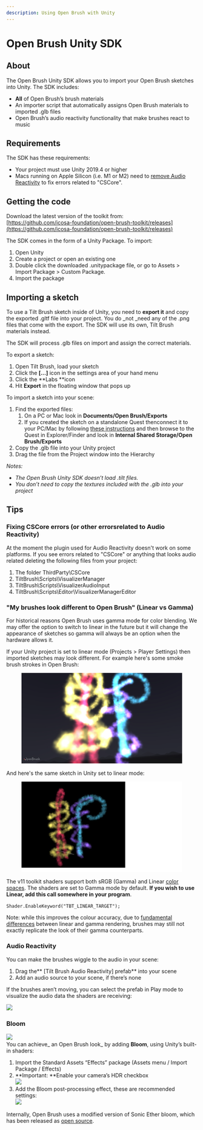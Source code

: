 ```yaml
---
description: Using Open Brush with Unity
---
```


# Open Brush Unity SDK

## About <a href="#_j7bdhxvyulyl" id="_j7bdhxvyulyl"></a>

The Open Brush Unity SDK allows you to import your Open Brush sketches into Unity. The SDK includes:

* **All** of Open Brush’s brush materials
* An importer script that automatically assigns Open Brush materials to imported .glb files
* Open Brush’s audio reactivity functionality that make brushes react to music

## Requirements <a href="#_q9lph11ngm09" id="_q9lph11ngm09"></a>

The SDK has these requirements:

* Your project must use Unity 2019.4 or higher
* Macs running on Apple Silicon (i.e. M1 or M2) need to [remove Audio Reactivity](open-brush-unity-sdk.md#\_nvutjzw2fj1u) to fix errors related to "CSCore".

## Getting the code <a href="#_iqjwk94xwdgd" id="_iqjwk94xwdgd"></a>

Download the latest version of the toolkit from:[\
](https://github.com/icosa-foundation/open-brush-toolkit)[https://github.com/icosa-foundation/open-brush-toolkit/releases](https://github.com/icosa-foundation/open-brush-toolkit/releases)

The SDK comes in the form of a Unity Package. To import:

1. Open Unity
2. Create a project or open an existing one
3. Double click the downloaded .unitypackage file, or go to Assets > Import Package > Custom Package.
4. Import the package

## Importing a sketch <a href="#_6wwms1xya8em" id="_6wwms1xya8em"></a>

To use a Tilt Brush sketch inside of Unity, you need to **export it** and copy the exported .gltf file into your project. You do \_not \_need any of the .png files that come with the export. The SDK will use its own, Tilt Brush materials instead.

The SDK will process .glb files on import and assign the correct materials.

To export a sketch:

1. Open Tilt Brush, load your sketch
2. Click the **\[...]** icon in the settings area of your hand menu
3. Click the \*\*Labs \*\*icon
4. Hit **Export** in the floating window that pops up

To import a sketch into your scene:

1. Find the exported files:
   1. On a PC or Mac look in **Documents/Open Brush/Exports**
   2. If you created the sketch on a standalone Quest thenconnect it to your PC/Mac by following [these instructions](https://www.meta.com/en-gb/help/quest/articles/headsets-and-accessories/using-your-headset/transfer-files-from-computer-to-headset/) and then browse to the Quest in Explorer/Finder and look in **Internal Shared Storage/Open Brush/Exports**
2. Copy the .glb file into your Unity project
3. Drag the file from the Project window into the Hierarchy

_Notes:_

* _The Open Brush Unity SDK doesn’t load .tilt files._
* _You don’t need to copy the textures included with the .glb into your project_

## Tips <a href="#_ibglt4zbyabz" id="_ibglt4zbyabz"></a>

### Fixing CSCore errors (or other errorsrelated to Audio Reactivity) <a href="#_nvutjzw2fj1u" id="_nvutjzw2fj1u"></a>

At the moment the plugin used for Audio Reactivity doesn't work on some platforms. If you see errors related to "CSCore" or anything that looks audio related deleting the following files from your project:

1. The folder ThirdParty\CSCore
2. TiltBrush\Scripts\VisualizerManager
3. TiltBrush\Scripts\VisualizerAudioInput
4. TiltBrush\Scripts\Editor\VisualizerManagerEditor

### "My brushes look different to Open Brush" (Linear vs Gamma) <a href="#_nvutjzw2fj1u" id="_nvutjzw2fj1u"></a>

For historical reasons Open Brush uses gamma mode for color blending. We may offer the option to switch to linear in the future but it will change the appearance of sketches so gamma will always be an option when the hardware allows it.

If your Unity project is set to linear mode (Projects > Player Settings) then imported sketches may look different. For example here's some smoke brush strokes in Open Brush:

<figure><img src="../.gitbook/assets/image (2) (1) (1).png" alt=""><figcaption></figcaption></figure>

And here's the same sketch in Unity set to linear mode:

<figure><img src="../.gitbook/assets/image (2) (1).png" alt=""><figcaption></figcaption></figure>

The v11 toolkit shaders support both sRGB (Gamma) and Linear [color spaces](https://docs.unity3d.com/Manual/LinearRendering-LinearOrGammaWorkflow.html). The shaders are set to Gamma mode by default. **If you wish to use Linear, add this call somewhere in your program**.

```
Shader.EnableKeyword("TBT_LINEAR_TARGET");
```

Note: while this improves the colour accuracy, due to [fundamental differences](https://docs.unity3d.com/Manual/LinearRendering-LinearOrGammaWorkflow.html) between linear and gamma rendering, brushes may still not exactly replicate the look of their gamma counterparts.

### Audio Reactivity <a href="#_st8oph1ghsgx" id="_st8oph1ghsgx"></a>

You can make the brushes wiggle to the audio in your scene:

1. Drag the\*\* \[Tilt Brush Audio Reactivity] prefab\*\* into your scene
2. Add an audio source to your scene, if there’s none

If the brushes aren’t moving, you can select the prefab in Play mode to visualize the audio data the shaders are receiving:

![](../.gitbook/assets/0.gif)

### Bloom <a href="#_7ljsa6ylg4rb" id="_7ljsa6ylg4rb"></a>

![](<../.gitbook/assets/1 (3).png>)\
You can achieve\_ an Open Brush look\_ by adding **Bloom**, using Unity’s built-in shaders:

1. Import the Standard Assets “Effects” package (Assets menu / Import Package / Effects)
2. \*\*Important: \*\*Enable your camera’s HDR checkbox\
   ![](<../.gitbook/assets/2 (3).png>)
3. Add the Bloom post-processing effect, these are recommended settings:\
   ![](<../.gitbook/assets/3 (3).png>)

Internally, Open Brush uses a modified version of Sonic Ether bloom, which has been released as [open source](https://github.com/sonicether/SE-Natural-Bloom-Dirty-Lens).
